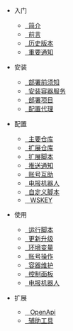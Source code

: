 - <i class="fa-solid fa-escalator"></i> 入门

  - [<i class="fa-regular fa-tags"></i>&nbsp; 简介](README.md)
  - [<i class="fa-regular fa-message-captions"></i>&nbsp; 前言](pages/start/前言.md)
  - [<i class="fa-regular fa-clock-rotate-left"></i>&nbsp; 历史版本](pages/start/历史版本.md)
  - [<i class="fa-regular fa-bullhorn"></i>&nbsp; 重要通知](pages/start/重要通知.md)

- <i class="fa-brands fa-instalod"></i> 安装

  - [<i class="fa-regular fa-block-question"></i>&nbsp; 部署前须知](pages/install/部署前须知.md)
  - [<i class="fa-regular fa-inbox"></i>&nbsp; 安装容器服务](pages/install/安装容器服务.md)
  - [<i class="fa-regular fa-hexagon-check"></i>&nbsp; 部署项目](pages/install/部署项目.md)
  - [<i class="fa-regular fa-globe"></i>&nbsp; 配置代理](pages/install/配置代理.md)

- <i class="fa-duotone fa-gear"></i> 配置

  - [<i class="fa-regular fa-house-window"></i>&nbsp; 主要仓库](pages/config/主要仓库.md)
  - [<i class="fa-regular fa-diagram-sankey"></i>&nbsp; 扩展仓库](pages/config/扩展仓库.md)
  - [<i class="fa-regular fa-diagram-subtask"></i>&nbsp; 扩展脚本](pages/config/扩展脚本.md)
  - [<i class="fa-regular fa-bell-plus"></i>&nbsp; 推送通知](pages/config/推送通知.md)
  - [<i class="fa-regular fa-user-plus"></i>&nbsp; 账号互助](pages/config/账号互助.md)
  - [<i class="fa-regular fa-user-astronaut"></i>&nbsp; 电报机器人](pages/config/电报机器人.md)
  - [<i class="fa-regular fa-paper-plane"></i>&nbsp; 自定义脚本](pages/config/自定义脚本.md)
  - [&nbsp;<i class="fa-regular fa-database"></i>&nbsp; WSKEY](pages/config/WSKEY.md)

- <i class="fa-solid fa-wheelchair-move"></i> 使用

  - [<i class="fa-regular fa-display-code"></i>&nbsp; 运行脚本](pages/use/运行脚本.md)
  - [<i class="fa-regular fa-upload"></i>&nbsp; 更新升级](pages/use/更新升级.md)
  - [<i class="fa-regular fa-draw-square"></i>&nbsp; 环境变量](pages/use/环境变量.md)
  - [<i class="fa-regular fa-user-gear"></i>&nbsp; 账号操作](pages/use/账号操作.md)
  - [<i class="fa-regular fa-network-wired"></i>&nbsp; 容器维护](pages/use/容器维护.md)
  - [<i class="fa-duotone fa-browser"></i>&nbsp; 控制面板](pages/use/控制面板.md)
  - [<i class="fa-regular fa-user-astronaut"></i>&nbsp; 电报机器人](pages/use/电报机器人.md)

- <i class="fa-solid fa-puzzle-piece"></i> 扩展

  - [&nbsp;<i class="fa-regular fa-plug"></i>&nbsp; OpenApi](pages/utils/OpenApi.md)
  - [<i class="fa-regular fa-grid-2-plus"></i>&nbsp; 辅助工具](pages/utils/辅助工具.md)
